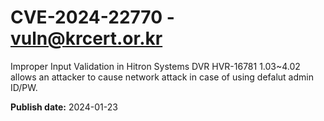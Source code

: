 # CVE-2024-22770 - vuln@krcert.or.kr

Improper Input Validation in Hitron Systems DVR HVR-16781 1.03~4.02 allows an attacker to cause network attack in case of using defalut admin ID/PW.

**Publish date:** 2024-01-23
